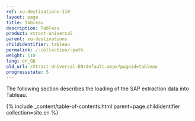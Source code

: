 ```yaml
---
ref: xu-destinations-110
layout: page
title: Tableau
description: Tableau
product: xtract-universal
parent: xu-destinations
childidentifier: tableau
permalink: /:collection/:path
weight: 110
lang: en_GB
old_url: /Xtract-Universal-EN/default.aspx?pageid=tableau
progressstate: 5
---
```


The following section describes the loading of the SAP extraction data into Tableau. 

{% include _content/table-of-contents.html parent=page.childidentifier collection=site.en %}
